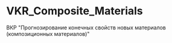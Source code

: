 # VKR_Composite_Materials
ВКР "Прогнозирование конечных свойств новых материалов (композиционных материалов)"
